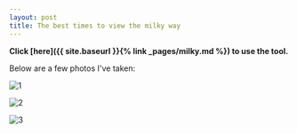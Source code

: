 ```yaml
---
layout: post
title: The best times to view the milky way
---
```


**Click [here]({{ site.baseurl }}{% link _pages/milky.md %}) to use the tool.**

Below are a few photos I've taken:

![1](https://file.aarosmit.com/file/aarosmit-site/media/milky-way-lake.jpg)

![2](https://file.aarosmit.com/file/aarosmit-site/media/tater-knob-milky-way.jpg)

![3](https://file.aarosmit.com/file/aarosmit-site/media/two-hearted-milky-way.jpg)
